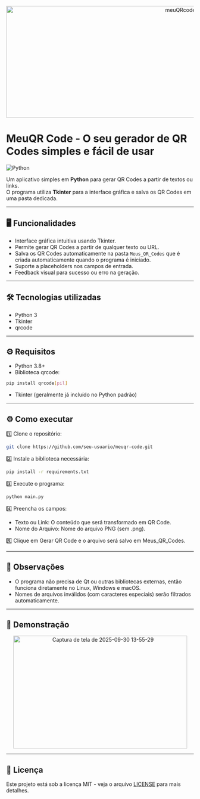 <p align= "center">
<img width="920" height="300" alt="meuQRcode" src="https://github.com/user-attachments/assets/efa820e4-2456-475c-8c17-c4408038b645" />
</p>

# MeuQR Code - O seu gerador de QR Codes simples e fácil de usar
![Python](https://img.shields.io/badge/python-3.8+-blue.svg)

Um aplicativo simples em **Python** para gerar QR Codes a partir de textos ou links.  
O programa utiliza **Tkinter** para a interface gráfica e salva os QR Codes em uma pasta dedicada.

---

## 🖥️ Funcionalidades

- Interface gráfica intuitiva usando Tkinter.
- Permite gerar QR Codes a partir de qualquer texto ou URL.
- Salva os QR Codes automaticamente na pasta `Meus_QR_Codes` que é criada automaticamente quando o programa é iniciado.
- Suporte a placeholders nos campos de entrada.
- Feedback visual para sucesso ou erro na geração.

---

## 🛠 Tecnologias utilizadas
- Python 3
- Tkinter
- qrcode

---

## ⚙️ Requisitos

- Python 3.8+
- Biblioteca qrcode:
```bash
pip install qrcode[pil]
```
- Tkinter (geralmente já incluído no Python padrão)

---

## ⚙️ Como executar

1️⃣ Clone o repositório:
```bash
git clone https://github.com/seu-usuario/meuqr-code.git
```
2️⃣ Instale a biblioteca necessária:
```bash
pip install -r requirements.txt
```
3️⃣ Execute o programa:
```bash
python main.py
```
4️⃣ Preencha os campos:
- Texto ou Link: O conteúdo que será transformado em QR Code.
- Nome do Arquivo: Nome do arquivo PNG (sem .png).

5️⃣ Clique em Gerar QR Code e o arquivo será salvo em Meus_QR_Codes.

---

## 📝 Observações

- O programa não precisa de Qt ou outras bibliotecas externas, então funciona diretamente no Linux, Windows e macOS.
- Nomes de arquivos inválidos (com caracteres especiais) serão filtrados automaticamente.

---

## 📸 Demonstração
<p  align= "center">
<img width="467" height="303" alt="Captura de tela de 2025-09-30 13-55-29" src="https://github.com/user-attachments/assets/81ad59c0-7b30-4645-a211-f3872f26c0a7" />
</p>

---

## 📄 Licença

Este projeto está sob a licença MIT - veja o arquivo [LICENSE](LICENSE) para mais detalhes.
